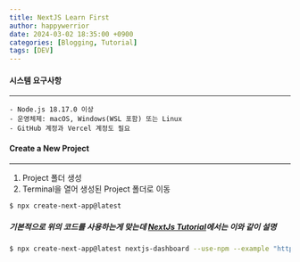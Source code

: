 ```yaml
---
title: NextJS Learn First
author: happywerrior
date: 2024-03-02 18:35:00 +0900
categories: [Blogging, Tutorial]
tags: [DEV]
---
```


#### 시스템 요구사항
---

```text
- Node.js 18.17.0 이상
- 운영체제: macOS, Windows(WSL 포함) 또는 Linux
- GitHub 계정과 Vercel 계정도 필요
```

#### Create a New Project
---
1. Project 폴더 생성
2. Terminal을 열어 생성된 Project 폴더로 이동

```bash
$ npx create-next-app@latest
```

##### 기본적으로 위의 코드를 사용하는게 맞는데 [NextJs Tutorial](https://nextjs.org/docs/getting-started/installation)에서는 이와 같이 설명

```bash
$ npx create-next-app@latest nextjs-dashboard --use-npm --example "https://github.com/vercel/next-learn/tree/main/dashboard/starter-example"
```

